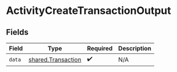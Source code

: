 # ActivityCreateTransactionOutput


## Fields

| Field                                                    | Type                                                     | Required                                                 | Description                                              |
| -------------------------------------------------------- | -------------------------------------------------------- | -------------------------------------------------------- | -------------------------------------------------------- |
| `data`                                                   | [shared.Transaction](../../models/shared/transaction.md) | :heavy_check_mark:                                       | N/A                                                      |